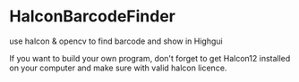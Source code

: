 # HalconBarcodeFinder
use halcon &amp; opencv to find barcode and show in Highgui

If you want to build your own program, don't forget to get Halcon12 installed on your computer and make sure with valid halcon licence.
